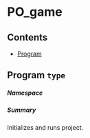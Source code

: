 <a name='assembly'></a>
# PO_game

## Contents

- [Program](#T-Program 'Program')

<a name='T-Program'></a>
## Program `type`

##### Namespace



##### Summary

Initializes and runs project.
